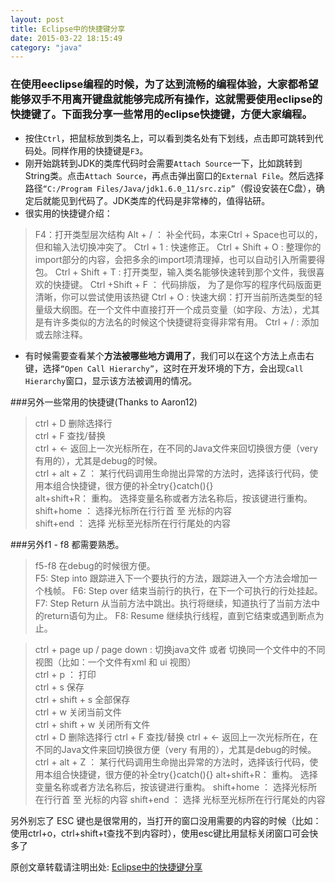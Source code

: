 ```yaml
---
layout: post
title: Eclipse中的快捷键分享
date: 2015-03-22 18:15:49
category: "java"
---
```



### 在使用eeclipse编程的时候，为了达到流畅的编程体验，大家都希望能够双手不用离开键盘就能够完成所有操作，这就需要使用eclipse的快捷键了。下面我分享一些常用的eclipse快捷键，方便大家编程。

* 按住`Ctrl`，把鼠标放到类名上，可以看到类名处有下划线，点击即可跳转到代码处。同样作用的快捷键是`F3`。 
* 刚开始跳转到JDK的类库代码时会需要`Attach Source`一下，比如跳转到String类。点击`Attach Source`，再点击弹出窗口的`External File`。然后选择路径`“C:/Program Files/Java/jdk1.6.0_11/src.zip”`（假设安装在C盘），确定后就能见到代码了。JDK类库的代码是非常棒的，值得钻研。 
* 很实用的快捷键介绍： 

>F4：打开类型层次结构 
>Alt + / ： 补全代码，本来Ctrl + Space也可以的，但和输入法切换冲突了。 
>Ctrl + 1 : 快速修正。 
>Ctrl + Shift + O : 整理你的import部分的内容，会把多余的import项清理掉，也可以自动引入所需要得包。 
>Ctrl + Shift + T : 打开类型，输入类名能够快速转到那个文件，我很喜欢的快捷键。 
>Ctrl +Shift + F ： 代码排版， 为了是你写的程序代码版面更清晰，你可以尝试使用该热键 
>Ctrl + O : 快速大纲：打开当前所选类型的轻量级大纲图。在一个文件中直接打开一个成员变量（如字段、方法），尤其是有许多类似的方法名的时候这个快捷键将变得非常有用。 
>Ctrl + / : 添加或去除注释。 

* 有时候需要查看某个**方法被哪些地方调用了**，我们可以在这个方法上点击右键，选择`“Open Call Hierarchy”`，这时在开发环境的下方，会出现`Call Hierarchy`窗口，显示该方法被调用的情况。 
   
###另外一些常用的快捷键(Thanks to Aaron12) 

>ctrl + D 删除选择行   
>ctrl + F 查找/替换   
>ctrl + <- 返回上一次光标所在，在不同的Java文件来回切换很方便（very 有用的），尤其是debug的时候。   
>ctrl + alt + Z ： 某行代码调用生命抛出异常的方法时，选择该行代码，使用本组合快捷键，很方便的补全try{}catch(){}   
>alt+shift+R： 重构。 选择变量名称或者方法名称后，按该键进行重构。   
>shift+home ： 选择光标所在行行首 至 光标的内容   
>shift+end ： 选择 光标至光标所在行行尾处的内容   

   
###另外f1 - f8 都需要熟悉。

>f5-f8 在debug的时候很方便。   
>F5: Step into 跟踪进入下一个要执行的方法，跟踪进入一个方法会增加一个栈帧。 
>F6: Step over 结束当前行的执行，在下一个可执行的行处挂起。 
>F7: Step Return 从当前方法中跳出。执行将继续，知道执行了当前方法中的return语句为止。 
>F8: Resume 继续执行线程，直到它结束或遇到断点为止。 


>ctrl + page up / page down : 切换java文件 或者 切换同一个文件中的不同视图（比如：一个文件有xml 和 ui 视图）   
>ctrl + p ： 打印   
>ctrl + s 保存   
>ctrl + shift + s 全部保存   
>ctrl + w 关闭当前文件   
>ctrl + shift + w 关闭所有文件   
>ctrl + D 删除选择行 
>ctrl + F 查找/替换 
>ctrl + <- 返回上一次光标所在，在不同的Java文件来回切换很方便（very 有用的），尤其是debug的时候。   
>ctrl + alt + Z ： 某行代码调用生命抛出异常的方法时，选择该行代码，使用本组合快捷键，很方便的补全try{}catch(){} 
>alt+shift+R： 重构。 选择变量名称或者方法名称后，按该键进行重构。 
>shift+home ： 选择光标所在行行首 至 光标的内容 
>shift+end ： 选择 光标至光标所在行行尾处的内容   

   
另外别忘了 ESC 键也是很常用的，当打开的窗口没用需要的内容的时候（比如：使用ctrl+o，ctrl+shift+t查找不到内容时），使用esc键比用鼠标关闭窗口可会快多了  



  







原创文章转载请注明出处: [Eclipse中的快捷键分享](http://yxzhangbupt.github.io/java/2015/03/22/Eclipse-HotKey.html)
